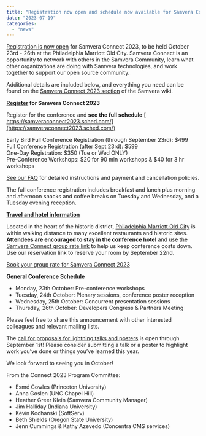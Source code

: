 ```yaml
---
title: "Registration now open and schedule now available for Samvera Connect 2023"
date: "2023-07-19"
categories: 
  - "news"
---
```


[Registration is now open](https://samveraconnect2023.sched.com/es/1942978658/2022+Samvera+Connect+Registration) for Samvera Connect 2023, to be held October 23rd - 26th at the Philadelphia Marriott Old City.  Samvera Connect is an opportunity to network with others in the Samvera Community, learn what other organizations are doing with Samvera technologies, and work together to support our open source community. 

Additional details are included below, and everything you need can be found on the [Samvera Connect 2023 section](https://samvera.atlassian.net/wiki/spaces/samvera/pages/2174877699/Samvera+Connect+2023) of the Samvera wiki. 

**[Register](https://samveraconnect2023.sched.com/) for Samvera Connect 2023**

Register for the conference and **see the full schedule**:[ https://samveraconnect2023.sched.com/](https://samveraconnect2023.sched.com/)

Early Bird Full Conference Registration (through September 23rd): $499 \
Full Conference Registration (after Sept 23rd): $599 \
One-Day Registration: $350 (Tue or Wed ONLY) \
Pre-Conference Workshops: $20 for 90 min workshops & $40 for 3 hr workshops

[See our FAQ](https://samvera.atlassian.net/wiki/spaces/samvera/pages/2174877699/Samvera+Connect+2023#FAQ) for detailed instructions and payment and cancellation policies.

The full conference registration includes breakfast and lunch plus morning and afternoon snacks and coffee breaks on Tuesday and Wednesday, and a Tuesday evening reception.

**[Travel and hotel information](https://samvera.atlassian.net/wiki/spaces/samvera/pages/2174877699/Samvera+Connect+2023#Travel-and-Lodging)** 

Located in the heart of the historic district, [Philadelphia Marriott Old City](https://www.marriott.com/events/start.mi?id=1689017553914&key=GRP) is within walking distance to many excellent restaurants and historic sites. **Attendees are encouraged to stay in the conference hotel** and use the [Samvera Connect group rate link](https://www.marriott.com/events/start.mi?id=1689017553914&key=GRP) to help us keep conference costs down. Use our reservation link to reserve your room by September 22nd.

[Book your group rate for Samvera Connect 2023](https://www.marriott.com/events/start.mi?id=1689017553914&key=GRP)

**General Conference Schedule**
* Monday, 23th October: Pre-conference workshops
* Tuesday, 24th October: Plenary sessions, conference poster reception
* Wednesday, 25th October: Concurrent presentation sessions
* Thursday, 26th October: Developers Congress & Partners Meeting

Please feel free to share this announcement with other interested colleagues and relevant mailing lists.

The [call for proposals for lightning talks and posters](https://docs.google.com/forms/d/e/1FAIpQLSfNi3ReV4QMcLJIQ37zMd6OgJ9XgyNJXEe3Gf26rZtP8xlvMA/viewform) is open through September 1st! Please consider submitting a talk or a poster to highlight work you’ve done or things you’ve learned this year.

We look forward to seeing you in October!

From the Connect 2023 Program Committee:

* Esmé Cowles (Princeton University)
* Anna Goslen (UNC Chapel Hill)
* Heather Greer Klein (Samvera Community Manager)
* Jim Halliday (Indiana University)
* Kevin Kochanski (SoftServ)
* Beth Shields (Oregon State University)
* Jenn Cummings & Kathy Azevedo (Concentra CMS services)
